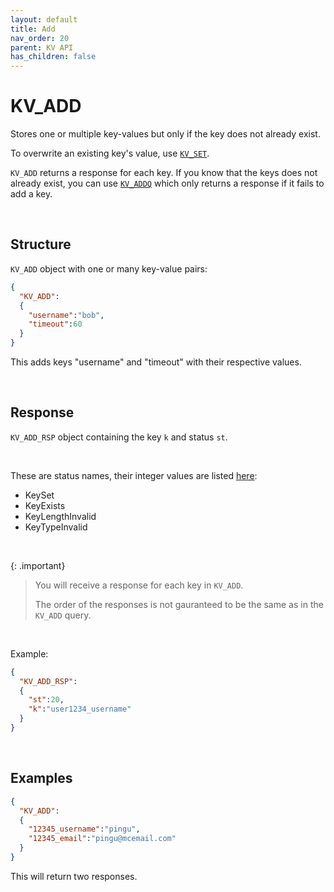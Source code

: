 ```yaml
---
layout: default
title: Add
nav_order: 20
parent: KV API
has_children: false
---
```


# KV_ADD
Stores one or multiple key-values but only if the key does not already exist.

To overwrite an existing key's value, use [`KV_SET`](../kvset/kvset.md).

`KV_ADD` returns a response for each key. If you know that the keys does not already exist, you can use [`KV_ADDQ`](../kvaddq/kvaddq.md) which only returns a response if it fails to add a key.

<br/>

## Structure

`KV_ADD` object with one or many key-value pairs:

```json
{
  "KV_ADD":
  {
    "username":"bob",
    "timeout":60
  }
}
```

This adds keys "username" and "timeout" with their respective values.

<br/>


## Response
`KV_ADD_RSP` object containing the key `k` and status `st`.

<br/>

These are status names, their integer values are listed [here](../kvstatuslist.md):

- KeySet
- KeyExists
- KeyLengthInvalid
- KeyTypeInvalid


<br/>

{: .important}
> You will receive a response for each key in `KV_ADD`.
>
> The order of the responses is not gauranteed to be the same as in the `KV_ADD` query.


<br/>

Example:

```json
{
  "KV_ADD_RSP":
  {
    "st":20,
    "k":"user1234_username"
  }
}
```

<br/>

## Examples

```json
{
  "KV_ADD":
  {
    "12345_username":"pingu",
    "12345_email":"pingu@mcemail.com"
  }
}
```

This will return two responses.

